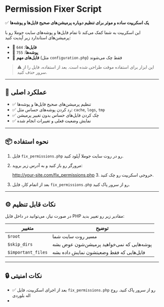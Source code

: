 # Permission Fixer Script

✅ **یک اسکریپت ساده و موثر برای تنظیم دوباره پرمیشن‌های صحیح فایل‌ها و پوشه‌ها**

این اسکریپت به شما کمک می‌کند تا تمام فایل‌ها و پوشه‌های سایت جوملا رو با پرمیشن‌های استاندارد زیر آپدیت کنید:

- 🔹 **فایل‌ها**: `644`
- 🔹 **پوشه‌ها**: `755`
- 🔐 **فایل‌های مهم** (مثل `configuration.php`) فقط چک می‌شوند

> ⚠️ این ابزار برای استفاده موقت طراحی شده است. بعد از استفاده، فایل را از سرور حذف کنید.

---

## 🔧 عملکرد اصلی

- ✅ تنظیم پرمیشن‌های صحیح فایل‌ها و پوشه‌ها
- ✅ رد کردن پوشه‌های حساس مثل: `cache`, `logs`, `tmp`
- ✅ چک کردن فایل‌های حساس بدون تغییر پرمیشن
- ✅ نمایش وضعیت فعلی و تغییرات انجام شده

---

## 📦 نحوه استفاده

1. فایل `fix_permissions.php` رو در روت سایت جوملا آپلود کنید.
2. مرورگر رو باز کنید و به آدرس زیر بروید:

     http://your-site.com/fix_permissions.php
   3. خروجی اسکریپت رو چک کنید.
4. بعد از اتمام کار، فایل `fix_permissions.php` رو از سرور پاک کنید.

---

## ⚙️ نکات قابل تنظیم

در صورت نیاز، می‌توانید در داخل فایل PHP مقادیر زیر رو تغییر بدید:

| متغییر | توضیح |
|--------|--------|
| `$root` | مسیر روت سایت شما |
| `$skip_dirs` | پوشه‌هایی که نمی‌خواهید پرمیشن‌شون عوض بشه |
| `$important_files` | فایل‌هایی که فقط وضعیتشون نمایش داده بشه |

---

## 🔒 نکات امنیتی

- ✅ بعد از اجرای اسکریپت، فایل `fix_permissions.php` رو از سرور پاک کنید.
روح اله بلوردی
- 
